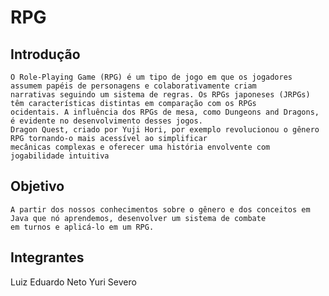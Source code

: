 # RPG

## Introdução


    O Role-Playing Game (RPG) é um tipo de jogo em que os jogadores assumem papéis de personagens e colaborativamente criam
    narrativas seguindo um sistema de regras. Os RPGs japoneses (JRPGs) têm características distintas em comparação com os RPGs
    ocidentais. A influência dos RPGs de mesa, como Dungeons and Dragons, é evidente no desenvolvimento desses jogos.
    Dragon Quest, criado por Yuji Hori, por exemplo revolucionou o gênero RPG tornando-o mais acessível ao simplificar 
    mecânicas complexas e oferecer uma história envolvente com jogabilidade intuitiva



## Objetivo


    A partir dos nossos conhecimentos sobre o gênero e dos conceitos em Java que nó aprendemos, desenvolver um sistema de combate
    em turnos e aplicá-lo em um RPG.



## Integrantes


   Luiz Eduardo Neto
   Yuri Severo

